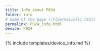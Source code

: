 ```yaml
---
title: Info about P024
folder: info
# name of the page (/{{permalink}}.html)
permalink: P024_info.html
device: P024
---
```

{% include templates/device_info.md %}
